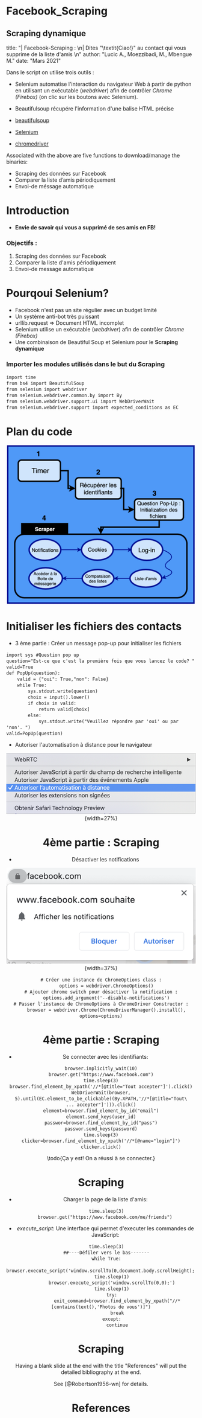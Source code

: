 # Facebook_Scraping
 Scraping dynamique
---
title: "| Facebook-Scraping : \n| Dites \"\\textit{Ciao!}\" au contact qui vous supprime
  de la liste d'amis  \n"
author: "Lucic A., Moezzibadi, M., Mbengue M."
date: "Mars 2021"

Dans le script on utilise trois outils :
* Selenium automatise l'interaction du navigateur Web à partir de python en utilisant un exécutable (*webdriver*) afin de contrôler *Chrome (Firebox)* (on clic sur les boutons avec Selenium).
* Beautifulsoup récupére l'information d'une balise HTML précise

* [beautifulsoup](https://pypi.org/project/beautifulsoup4/)
* [Selenium](https://www.selenium.dev)
* [chromedriver](https://chromedriver.storage.googleapis.com/index.html)


Associated with the above are five functions to download/manage the binaries:

* Scraping des données sur Facebook  
* Comparer la liste d’amis périodiquement
* Envoi-de méssage automatique


# Introduction

- **Envie de savoir qui vous a supprimé de ses amis en FB!**

### Objectifs :
1) Scraping des données sur Facebook
2) Comparer la liste d'amis périodiquement
3) Envoi-de message automatique 


# Pourqoui Selenium?

- Facebook n'est pas un site régulier avec un budget limité
- Un système anti-bot très puissant
- urllib.request => Document HTML incomplet
- Selenium utilise un exécutable (*webdriver*) afin de contrôler *Chrome (Firebox)*
- Une combinaison de Beautiful Soup et Selenium pour le **Scraping dynamique**

### Importer les modules utilisés dans le but du Scraping 
```{python, echo=TRUE}
import time
from bs4 import BeautifulSoup
from selenium import webdriver
from selenium.webdriver.common.by import By
from selenium.webdriver.support.ui import WebDriverWait
from selenium.webdriver.support import expected_conditions as EC
```


# Plan du code

![Différents parties du code](Struc.png)



# Initialiser les fichiers des contacts
- 3 ème partie : Créer un message pop-up pour initialiser les fichiers 
```{python, eval=FALSE, size="tiny"}
import sys #Question pop up
question="Est-ce que c'est la première fois que vous lancez le code? "
valid=True
def PopUp(question):
    valid = {"oui": True,"non": False}
    while True:
        sys.stdout.write(question)
        choix = input().lower()
        if choix in valid:
            return valid[choix]
        else:
            sys.stdout.write("Veuillez répondre par 'oui' ou par 'non'. ")
valid=PopUp(question) 
```

- Autoriser l'automatisation à distance pour le navigateur

<center> 

![Automatisation à distance](Auto.png){width=27%}

<center>

# 4ème partie : Scraping 


- Désactiver les notifications
<center> 

![Demande d'affichage des notifications par FB](Notif.png){width=37%}

<center>

```{python, eval=FALSE, size="scriptsize"}
# Créer une instance de ChromeOptions class :
	options = webdriver.ChromeOptions()
# Ajouter chrome switch pour désactiver la notification :
	options.add_argument('--disable-notifications')
# Passer l'instance de ChromeOptions à ChromeDriver Constructor :
	browser = webdriver.Chrome(ChromeDriverManager().install(), options=options)
```

# 4ème partie : Scraping 

- Se connecter avec les identifiants:

```{python, eval=FALSE, size="scriptsize"}
browser.implicitly_wait(10)
browser.get("https://www.facebook.com")
time.sleep(3)
browser.find_element_by_xpath('//*[@title="Tout accepter"]').click()
WebDriverWait(browser, 5).until(EC.element_to_be_clickable((By.XPATH,'//*[@title="Tout\
... accepter"]'))).click()
element=browser.find_element_by_id("email")
element.send_keys(user_id)
passwor=browser.find_element_by_id("pass")
passwor.send_keys(password)
time.sleep(3)
clicker=browser.find_element_by_xpath('//*[@name="login"]')
clicker.click()
```

\todo{Ça y est! On a réussi à se connecter.}

# Scraping 

- Charger la page de la liste d'amis:

```{python, eval=FALSE, size="scriptsize"}
	time.sleep(3)
	browser.get("https://www.facebook.com/me/friends") 
```

- *execute_script*: Une interface qui permet d'executer les commandes de JavaScript:

```{python, eval=FALSE, size="scriptsize"}
	time.sleep(3)
	##----Défiler vers le bas-------
	while True:
		browser.execute_script('window.scrollTo(0,document.body.scrollHeight);')
		time.sleep(1)
		browser.execute_script('window.scrollTo(0,0);')
		time.sleep(1)
		try:
			exit_command=browser.find_element_by_xpath("//*[contains(text(),'Photos de vous')]")
			break
		except:
			continue
```

# Scraping 
Having a blank slide at the end with the title "References" will put the detailed bibliography at the end.

See [@Robertson1956-wn] for details.

# References
